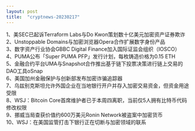 ```yaml
---
layout: post
title:  "cryptnews-20230217"
---
```

1、美SEC已起诉Terraform Labs与Do Kwon策划数十亿美元加密资产证券欺诈  
2、Unstoppable Domains与加密浏览器Opera合作扩展数字身份产品  
3、数字资产行业协会GBBC Digital Finance加入国际证监会组织（IOSCO）  
4、PUMA公布「Super PUMA PFP」发行计划，每枚铸造价格为0.15 ETH  
5、金融合约平台UMA与Snapshot合作推出基于链下投票决策进行链上交易的DAO工具oSnap  
6、美国加州金融保护与创新部发布加密诈骗追踪器  
7、乌兹别克斯坦允许外国企业在当地银行开户并存入加密交易资金，但资金用途受限  
8、WSJ：Bitcoin Core首席维护者已于本周四离职，当前仅5人拥有比特币代码修改权限  
9、挪威当局查获价值约600万美元Ronin Network被盗案中加密货币  
10、WSJ：在美国监管打击下银行正在切断与加密领域的联系  
